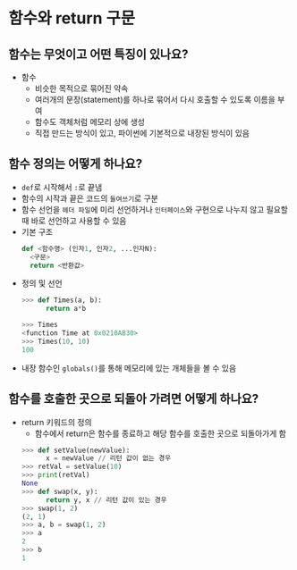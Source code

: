 # 함수와 return 구문

## 함수는 무엇이고 어떤 특징이 있나요?
  - 함수
    - 비슷한 목적으로 묶어진 약속
    - 여러개의 문장(statement)를 하나로 묶어서 다시 호출할 수 있도록 이름을 부여
    - 함수도 객체처럼 메모리 상에 생성
    - 직접 만드는 방식이 있고, 파이썬에 기본적으로 내장된 방식이 있음

## 함수 정의는 어떻게 하나요?
  - ```def```로 시작해서 ```:```로 끝냄
  - 함수의 시작과 끝은 코드의 ```들여쓰기```로 구분
  - 함수 선언을 ```헤더 파일```에 미리 선언하거나 ```인터페이스```와 구현으로 나누지 않고 필요할 때 바로 선언하고 사용할 수 있음
  - 기본 구조
    ```python
    def <함수명> (인자1, 인자2, ...인자N):
      <구문>
      return <반환값>
    ```
  - 정의 및 선언
    ```python
    >>> def Times(a, b):
          return a*b
    
    >>> Times
    <function Time at 0x0210AB30>
    >>> Times(10, 10)
    100
    ```
  - 내장 함수인 ```globals()```를 통해 메모리에 있는 개체들을 볼 수 있음

## 함수를 호출한 곳으로 되돌아 가려면 어떻게 하나요?
  - return 키워드의 정의
    - 함수에서 return은 함수를 종료하고 해당 함수를 호출한 곳으로 되돌아가게 함
    ```python
    >>> def setValue(newValue):
          x = newValue // 리턴 값이 없는 경우
    >>> retVal = setValue(10)
    >>> print(retVal)
    None
    >>> def swap(x, y):
          return y, x // 리턴 값이 있는 경우
    >>> swap(1, 2)
    (2, 1)
    >>> a, b = swap(1, 2)
    >>> a
    2
    >>> b
    1
    ```